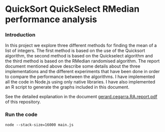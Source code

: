 # QuickSort QuickSelect RMedian performance analysis

### Introduction

In this project we explore three different methods for finding the mean of a list of integers. The first method is based on the use of the Quicksort algorithm, the second method is based on the Quickselect algorithm and the third method is based on the RMedian randomised algorithm. The report document mentioned above describe some details about the three implementations and the different experiments that have been done in order to compare the performance between the algorithms. I have implemented all the code in Node.js using only native libraries. I have also implemented an R script to generate the graphs included in this document.

See the detailed explanation in the document [gerard.cegarra.RA.report.pdf](https://github.com/gerardcd/RA_assignment/blob/master/gerard.cegarra.RA.report.pdf) of this repository.

### Run the code

`node --stack-size=16000 main.js`
